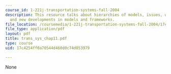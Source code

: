 ```yaml
---
course_id: 1-221j-transportation-systems-fall-2004
description: This resource talks about hierarchies of models, issues, why we model
  and new developments in models and frameworks.
file_location: /coursemedia/1-221j-transportation-systems-fall-2004/17c4254ff0a70544d460d0c74d053979_trans_sys_chap11.pdf
file_type: application/pdf
layout: pdf
title: trans_sys_chap11.pdf
type: course
uid: 17c4254ff0a70544d460d0c74d053979

---
```

None